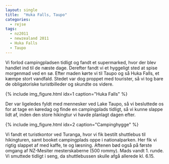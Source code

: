 ```yaml
---
layout: single
title:  "Huka Falls, Taupo"
categories:
  - rejse
tags:
  - nz2011
  - newzealand 2011
  - Huka Falls
  - Taupo
---
```

Vi forlod campingpladsen tidligt og fandt et supermarked, hvor der blev handlet ind til de næste dage. Derefter fandt vi et hyggeligt sted at spise morgenmad ved en sø. Efter maden kørte vi til Taupo og så Huka Falls, et kæmpe stort vandfald. Stedet var dog proppet med tourister, så vi tog bare de obligatoriske turistbilleder og skundte os videre.

{% include img_figure.html idx=1 caption="Huka Falls" %}

Der var ligeledes fyldt med mennesker ved Lake Taupo, så vi besluttede os for at tage en køredag og finde en campingplads tidligt, så vi kunne slappe lidt af, inden den store hikingtur vi havde planlagt dagen efter.

{% include img_figure.html idx=2 caption="Campinghygge" %}

Vi fandt et turistkontor ved Turanga, hvor vi fik bestilt shuttlebus til hikingturen, samt booket campingplads oppe i nationalparken. Her fik vi rigtig slappet af med kaffe, te og læsning. Aftenen bød også på første omgang af NZ-Mesiter mesterskaberne (500 rommy). Mads vandt 1. runde. Vi smuttede tidligt i seng, da shuttlebussen skulle afgå allerede kl. 6.15.
